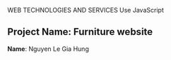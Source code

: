 WEB TECHNOLOGIES AND SERVICES
Use JavaScript

## Project Name: Furniture website

**Name**: Nguyen Le Gia Hung



